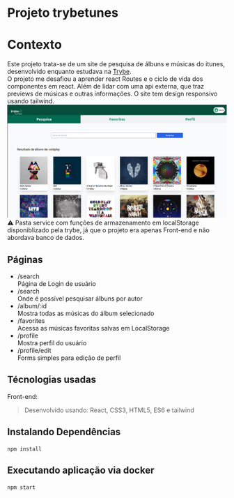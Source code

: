 # Projeto trybetunes

# Contexto
Este projeto trata-se de um site de pesquisa de álbuns e músicas do itunes, desenvolvido enquanto estudava na [Trybe](https://www.betrybe.com/).
<br>
O projeto me desafiou a aprender react Routes e o ciclo de vida dos componentes em react. Além de lidar com uma api externa, que traz previews de músicas e outras informações. O site tem design responsivo usando tailwind.
![](./public/tela.png)
<br>
⚠️ Pasta service com funções de armazenamento em localStorage disponiblizado pela trybe, já que o projeto era apenas Front-end e não abordava banco de dados.

## Páginas
* /search<br>
Página de Login de usuário
* /search<br>
Onde é possível pesquisar álbuns por autor
* /album/:id<br>
Mostra todas as músicas do álbum selecionado
* /favorites<br>
Acessa as músicas favoritas salvas em LocalStorage
* /profile<br>
Mostra perfil do usuário
* /profile/edit<br>
Forms simples para edição de perfil

## Técnologias usadas

Front-end:
> Desenvolvido usando: React, CSS3, HTML5, ES6 e tailwind

## Instalando Dependências
```
npm install
``` 
## Executando aplicação via docker

```
npm start
```